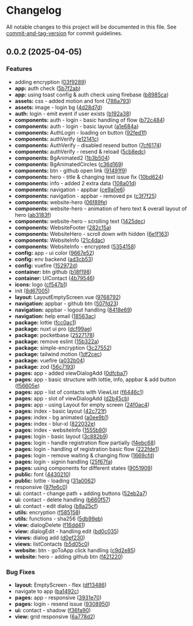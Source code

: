 # Changelog

All notable changes to this project will be documented in this file. See [commit-and-tag-version](https://github.com/absolute-version/commit-and-tag-version) for commit guidelines.

## 0.0.2 (2025-04-05)


### Features

* adding encryption ([03f9289](https://github.com/dawnimpulse/scroll-web/commit/03f9289bccc48a85b4cbc24d0f63faafe72a80ef))
* **app:** auth check ([5b7f2ab](https://github.com/dawnimpulse/scroll-web/commit/5b7f2ab6fc41f79a625ce7e63a620ff7f4154283))
* **app:** using toast config & auth check using firebase ([b8985ca](https://github.com/dawnimpulse/scroll-web/commit/b8985cacc8b41484958167e68ca8bc4b06cd556a))
* **assets:** css - added motion and font ([788a793](https://github.com/dawnimpulse/scroll-web/commit/788a793df33b7a53333c8e9196f5e5f4f6283c6b))
* **assets:** image - login bg ([4d28d7d](https://github.com/dawnimpulse/scroll-web/commit/4d28d7d959d6422c85fbf6d0e6df240361a6e488))
* **auth:** login - emit event if user exists ([b192a38](https://github.com/dawnimpulse/scroll-web/commit/b192a38d119f18e1a0122dc797806c934c6c2fb8))
* **components:** auth - login - basic handling of flow ([b72c484](https://github.com/dawnimpulse/scroll-web/commit/b72c484c745218de43db48b394ea5f6118443328))
* **components:** auth - login - basic layout ([a1e684a](https://github.com/dawnimpulse/scroll-web/commit/a1e684af907afc5d959b1ab52636d37dd2b2aa94))
* **components:** AuthLogin - loading on button ([92fed1f](https://github.com/dawnimpulse/scroll-web/commit/92fed1f17cbb736f422a3c71db345f7a58b9c8b4))
* **components:** authVerify ([e12141c](https://github.com/dawnimpulse/scroll-web/commit/e12141cd4ce1445a4a8c1641f125a859383029b0))
* **components:** AuthVerify - disabled resend button ([7cf6174](https://github.com/dawnimpulse/scroll-web/commit/7cf617406c15aa11489df799c6d9973be9c10740))
* **components:** authVerify - resend & reload ([5cb8edc](https://github.com/dawnimpulse/scroll-web/commit/5cb8edc6ee03fd26ceb375ebd3706977724aa494))
* **components:** BgAnimated2 ([1b3b504](https://github.com/dawnimpulse/scroll-web/commit/1b3b5042ad98d90181a895a2e4266e9716cda901))
* **components:** BgAnimatedCircles ([c36d169](https://github.com/dawnimpulse/scroll-web/commit/c36d1694e3ab9f8e778fb7b385aef6e185bae8c2))
* **components:** btn - github open link ([91491f9](https://github.com/dawnimpulse/scroll-web/commit/91491f9e1ece2d5b5e45f02aa71436f1f8c03c3d))
* **components:** hero - title & changing text issue fix ([10bd624](https://github.com/dawnimpulse/scroll-web/commit/10bd624163a724323067022241235028a59b3fd7))
* **components:** info - added 2 extra data ([108a01d](https://github.com/dawnimpulse/scroll-web/commit/108a01de12facc7cb552db6a8efff62cd2f541b8))
* **components:** navigation - appbar ([ce9a0e6](https://github.com/dawnimpulse/scroll-web/commit/ce9a0e665aaba713767d5cc2b44df70fe19bf67c))
* **components:** navigation - appbar - removed px ([c3f7f25](https://github.com/dawnimpulse/scroll-web/commit/c3f7f2501abc8f5430980f9f831c0af6f63f4796))
* **components:** website-hero ([06f89fe](https://github.com/dawnimpulse/scroll-web/commit/06f89fe59fe106209fa22575e7777d3c3b11dc76))
* **components:** website-hero - animation of hero text & overall layout of hero ([ab3183f](https://github.com/dawnimpulse/scroll-web/commit/ab3183f674ee647cdefd3cd5878f3167afe548a1))
* **components:** website-hero - scrolling text ([1425dec](https://github.com/dawnimpulse/scroll-web/commit/1425dece30aeafe127eb1a5e23778f56d03a26ac))
* **components:** WebsiteFooter ([282c15a](https://github.com/dawnimpulse/scroll-web/commit/282c15ad62be0a314c84a582154358eb423d4f8f))
* **components:** WebsiteHero - scroll down with hidden ([6e1f163](https://github.com/dawnimpulse/scroll-web/commit/6e1f16386cd7dfda0098ab6705feb6b02f35b653))
* **components:** WebsiteInfo ([21c4dac](https://github.com/dawnimpulse/scroll-web/commit/21c4dac88096a696a2958284d48f235452c88e10))
* **components:** WebsiteInfo - encrypted ([5354158](https://github.com/dawnimpulse/scroll-web/commit/5354158544d1980505883068cbe60e0a91f66a92))
* **config:** app - ui color ([9667e52](https://github.com/dawnimpulse/scroll-web/commit/9667e52680d3fd8381bc54ecba97f30048018bf5))
* **config:** env backend ([ad3cb53](https://github.com/dawnimpulse/scroll-web/commit/ad3cb536524e2567841337c8db1f3ee00485fbbb))
* **config:** vuefire ([152972d](https://github.com/dawnimpulse/scroll-web/commit/152972db7fb9cc1c32c38401ce0924ee840c811f))
* **container:** btn github ([b18f198](https://github.com/dawnimpulse/scroll-web/commit/b18f198e77df0bb13702ea0bedf36b86d4c3da52))
* **container:** UIContact ([4b79546](https://github.com/dawnimpulse/scroll-web/commit/4b79546f1c21ddf7df952e2ece9ba97993178d64))
* **icons:** logo ([cf547b1](https://github.com/dawnimpulse/scroll-web/commit/cf547b11abb36cfc67abda3f026f45c570bed5f6))
* init ([8d67005](https://github.com/dawnimpulse/scroll-web/commit/8d670058ecf94bb21893cba08ed223012f122b2d))
* **layout:** LayoutEmptyScreen.vue ([9768792](https://github.com/dawnimpulse/scroll-web/commit/9768792d30c5dc67da28101e878179d624993c08))
* **navigation:** appbar - github btn ([507fd23](https://github.com/dawnimpulse/scroll-web/commit/507fd23d3aa09131bde7c61dee5170b527b36672))
* **navigation:** appbar - logout handling ([8418e69](https://github.com/dawnimpulse/scroll-web/commit/8418e69f2dc69dbbda5349e9f632edb477e213aa))
* **navigation:** help email ([18563ac](https://github.com/dawnimpulse/scroll-web/commit/18563ac8f7c5409e2e6b8969c2276a4d9be3ab66))
* **package:** lottie ([fcc0ac1](https://github.com/dawnimpulse/scroll-web/commit/fcc0ac1aab1f49ec5cd77174c6eea0ac09811f3b))
* **package:** nuxt ui pro ([dcf99ae](https://github.com/dawnimpulse/scroll-web/commit/dcf99aee968cbd0bbebbf626f7122d71f1e38336))
* **package:** pocketbase ([2527178](https://github.com/dawnimpulse/scroll-web/commit/25271782ba4105cf4e8a1742edca9d05d9fd0609))
* **package:** remove eslint ([15b322a](https://github.com/dawnimpulse/scroll-web/commit/15b322a268e0ba46a6029016daa1bc8fb420cc6f))
* **package:** simple-encryption ([3c27552](https://github.com/dawnimpulse/scroll-web/commit/3c275525727a38c73fcdf14ceb85e5bb68c9caaf))
* **package:** tailwind motion ([1df2cec](https://github.com/dawnimpulse/scroll-web/commit/1df2cec04c172e98dd4b598f68871ee1281e118b))
* **package:** vuefire ([a032b04](https://github.com/dawnimpulse/scroll-web/commit/a032b04d09826b0e25ed368d0da7762832b40d97))
* **package:** zod ([56c7193](https://github.com/dawnimpulse/scroll-web/commit/56c7193f9c3f1fca5c6d3d149cd59488ce637dc0))
* **pages:** app - added viewDialogAdd ([0dfcba7](https://github.com/dawnimpulse/scroll-web/commit/0dfcba7ba41095d5311b619eeaece9b08a7a8ef3))
* **pages:** app - basic structure with lottie, info, appbar & add button ([f56605e](https://github.com/dawnimpulse/scroll-web/commit/f56605eb504f75f1e231b0f1afc7c51e94c39359))
* **pages:** app - list of contacts with ViewList ([f6446c1](https://github.com/dawnimpulse/scroll-web/commit/f6446c1ad97d1380e4a6b7203ccbc44c44dd72c1))
* **pages:** app - slot of viewDialogAdd ([d2b45cb](https://github.com/dawnimpulse/scroll-web/commit/d2b45cbe63302a9ddff9e28f67cc69f66d08a5b9))
* **pages:** app - using Layout for empty screen ([24f0ac4](https://github.com/dawnimpulse/scroll-web/commit/24f0ac434d4338b15cc2fb711e361845fda008b6))
* **pages:** index - basic layout ([42c721f](https://github.com/dawnimpulse/scroll-web/commit/42c721f50c541cfa62a99aa0646f30cb34c81f47))
* **pages:** index - bg animated ([a0ee9b1](https://github.com/dawnimpulse/scroll-web/commit/a0ee9b1ea316ae11dbc377dcb24bca8cc2712246))
* **pages:** index - blur-xl ([822032e](https://github.com/dawnimpulse/scroll-web/commit/822032ecd977022d4adf6d9fe1e3038d338f6c7d))
* **pages:** index - websiteInfo ([1555b80](https://github.com/dawnimpulse/scroll-web/commit/1555b8054502e018d1291b7e200994077ce3ed5d))
* **pages:** login - basic layout ([3c882b9](https://github.com/dawnimpulse/scroll-web/commit/3c882b93468a7c48040038ee567dcf1418591b49))
* **pages:** login - handle registration flow partially ([f4ebc68](https://github.com/dawnimpulse/scroll-web/commit/f4ebc6812295722a61ac3628392fc19753ef24e1))
* **pages:** login - handling of registration basic flow ([222fde1](https://github.com/dawnimpulse/scroll-web/commit/222fde10ccb7facc8df430d557b1f6e1bd94ea2e))
* **pages:** login - remove waiting & changing flow ([1669cfd](https://github.com/dawnimpulse/scroll-web/commit/1669cfda4a06d92fb4ae699b317794088783bcc0))
* **pages:** login - signin handling ([25f67fa](https://github.com/dawnimpulse/scroll-web/commit/25f67fab45ddef1f35502ca6314435ed30f23c60))
* **pages:** using components for different states ([9051909](https://github.com/dawnimpulse/scroll-web/commit/9051909c2bf4f700b9f2783f89cd241b9bb2598a))
* **public:** font ([4430210](https://github.com/dawnimpulse/scroll-web/commit/4430210dd91691a2fb439dcd596368d40223f6a2))
* **public:** lottie - loading ([31a0062](https://github.com/dawnimpulse/scroll-web/commit/31a00620d1a26a3e59897b34eab3638ba7937298))
* responsive ([97fe6c0](https://github.com/dawnimpulse/scroll-web/commit/97fe6c03c1c922a1b8b111ac8862e00cb809206d))
* **ui:** contact - change path + adding buttons ([52eb2a7](https://github.com/dawnimpulse/scroll-web/commit/52eb2a7cd60f9bbfd1a0df5a84e15e4e5a6b71a0))
* **ui:** contact - delete handling ([b660f57](https://github.com/dawnimpulse/scroll-web/commit/b660f5781340923e2e406935677e5b96e9ce4bf8))
* **ui:** contact - edit dialog ([b8a25cf](https://github.com/dawnimpulse/scroll-web/commit/b8a25cf6db710cdde5e7f825f7af81737e44cd56))
* **utils:** encryption ([f585158](https://github.com/dawnimpulse/scroll-web/commit/f5851586d6642cc6fa940d226130f1f3d94bc96a))
* **utils:** functions - sha256 ([5db99eb](https://github.com/dawnimpulse/scroll-web/commit/5db99eb9468d45d377b54acac327844ada01b5b1))
* **view:** dialogDelete ([f16dd41](https://github.com/dawnimpulse/scroll-web/commit/f16dd415135ef474dc6840758e39b24a7d9032de))
* **view:** dialogEdit - handling edit ([bd0c035](https://github.com/dawnimpulse/scroll-web/commit/bd0c035bf5480aff7740e7863acaa44fb0f8f6a1))
* **views:** dialog add ([d0ef230](https://github.com/dawnimpulse/scroll-web/commit/d0ef23017fc1af9a069646f21c2bf2ce2f44b5a7))
* **views:** listContacts ([b5d05c0](https://github.com/dawnimpulse/scroll-web/commit/b5d05c0bdd7790c03fa07d2fd9a7b58cfb97da7a))
* **website:** btn - goToApp click handling ([c9d2e85](https://github.com/dawnimpulse/scroll-web/commit/c9d2e856369522bda0937e6923c90881ea566f9d))
* **website:** hero - adding github btn ([f421220](https://github.com/dawnimpulse/scroll-web/commit/f42122072a7a4f1eda69713d54f167948f6d45b6))


### Bug Fixes

* **layout:** EmptyScreen - flex ([df13486](https://github.com/dawnimpulse/scroll-web/commit/df13486aa381041eaa12b8845867b4359b683841))
* navigate to app ([ba1492c](https://github.com/dawnimpulse/scroll-web/commit/ba1492c61dc2a777d8f6844cada5642d18b03091))
* **pages:** app - responsive ([3931e70](https://github.com/dawnimpulse/scroll-web/commit/3931e7082c050aa75d511b8543d361ed0f079c8b))
* **pages:** login - resend issue ([9308950](https://github.com/dawnimpulse/scroll-web/commit/9308950957a1c1e9ef7c59c90dec97943ab6d80b))
* **ui:** contact - shadow ([f36fa90](https://github.com/dawnimpulse/scroll-web/commit/f36fa90a87e87b1a2374cc28facf274f55990c91))
* **view:** grid responsive ([6a778d2](https://github.com/dawnimpulse/scroll-web/commit/6a778d2a6186db39693db7d1afa4eb5ae3751909))

